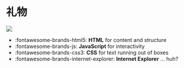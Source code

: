 # 礼物

![](https://cdn.jsdelivr.net/gh/Pi3-l22/Stardew_Valley_Image/gift/1.png)

<div class="grid cards" markdown>

- :fontawesome-brands-html5: __HTML__ for content and structure
- :fontawesome-brands-js: __JavaScript__ for interactivity
- :fontawesome-brands-css3: __CSS__ for text running out of boxes
- :fontawesome-brands-internet-explorer: __Internet Explorer__ ... huh?

</div>